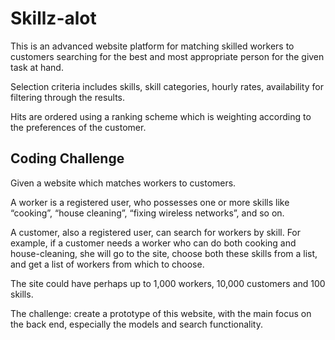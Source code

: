 # Skillz-alot

This is an advanced website platform for matching skilled workers to customers searching for the best and most appropriate person for the given task at hand.

Selection criteria includes skills, skill categories, hourly rates, availability for filtering through the results.

Hits are ordered using a ranking scheme which is weighting according to the preferences of the customer.

## Coding Challenge

Given a website which matches workers to customers. 

A worker is a registered user, who possesses one or more skills like “cooking”, “house cleaning”, “fixing wireless networks”, and so on. 

A customer, also a registered user, can search for workers by skill.
For example, if a customer needs a worker who can do both cooking and house-cleaning, she will go to the site, choose both these skills from a list, and get a list of workers from which to choose.

The site could have perhaps up to 1,000 workers, 10,000 customers and 100 skills.

The challenge: create a prototype of this website, with the main focus on the back end, especially the models and search functionality.
